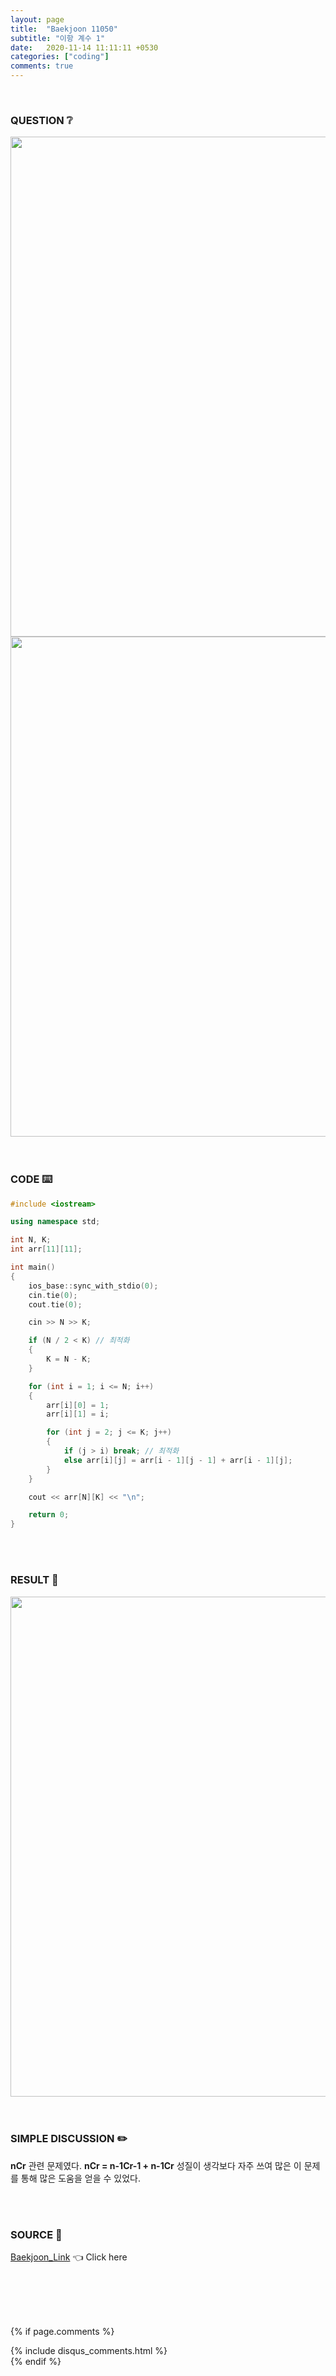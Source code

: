 ```yaml
---
layout: page
title:  "Baekjoon 11050"
subtitle: "이항 계수 1"
date:   2020-11-14 11:11:11 +0530
categories: ["coding"]
comments: true
---
```


<br>

### QUESTION ❔

<img src="{{ '/assets/baekjoon/11050.jpg' }}" style="width: 800px; height: auto; margin-left: auto; margin-right: auto; display: block;">
<img src="{{ '/assets/baekjoon/11050a.jpg' }}" style="width: 800px; height: auto; margin-left: auto; margin-right: auto; display: block;">  

<br>
<br>

### CODE ⌨️

```c++
#include <iostream>

using namespace std;

int N, K;
int arr[11][11];

int main()
{
	ios_base::sync_with_stdio(0);
	cin.tie(0);
	cout.tie(0);

	cin >> N >> K;

	if (N / 2 < K) // 최적화
	{
		K = N - K;
	}

	for (int i = 1; i <= N; i++)
	{
		arr[i][0] = 1;
		arr[i][1] = i;

		for (int j = 2; j <= K; j++)
		{
			if (j > i) break; // 최적화
			else arr[i][j] = arr[i - 1][j - 1] + arr[i - 1][j];
		}
	}

	cout << arr[N][K] << "\n";

	return 0;
}
```  

<br>
<br>

### RESULT 💛

<img src="{{ '/assets/baekjoon/11050r.jpg' }}" style="width: 800px; height: auto; margin-left: auto; margin-right: auto; display: block;">  

<br>
<br>

### SIMPLE DISCUSSION ✏️

**nCr** 관련 문제였다. **nCr = n-1Cr-1 + n-1Cr** 성질이 생각보다 자주 쓰여 많은 이 문제를 통해 많은 도움을 얻을 수 있었다.  

<br>
<br>

### SOURCE 💎

[Baekjoon_Link][link] 👈 Click here  

<br>
<br>
<br>
<br>

{% if page.comments %}
<div id="post-disqus" class="container">
{% include disqus_comments.html %}
</div>
{% endif %}

[link]: https://www.acmicpc.net/problem/11050
